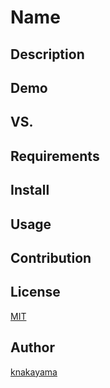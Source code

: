 Name
====

## Description

## Demo

## VS.

## Requirements

## Install

## Usage

## Contribution

## License

[MIT](http://knakayama.mit-license.org/)

## Author

[knakayama](https://github.com/knakayama)
